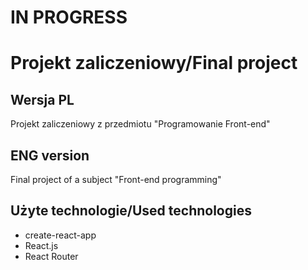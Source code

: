 # IN PROGRESS

# Projekt zaliczeniowy/Final project

## Wersja PL

Projekt zaliczeniowy z przedmiotu "Programowanie Front-end"

## ENG version

Final project of a subject "Front-end programming"

## Użyte technologie/Used technologies

-   create-react-app
-   React.js
-   React Router
